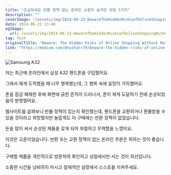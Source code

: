 ```yaml
---
title: "조심하세요 반품 정책 없는 온라인 쇼핑의 숨겨진 위험 5가지"
description: ""
coverImage: "/assets/img/2024-06-23-BewareTheHiddenRisksofOnlineShoppingWithoutReturnPolicies_0.png"
date: 2024-06-23 13:40
ogImage: 
  url: /assets/img/2024-06-23-BewareTheHiddenRisksofOnlineShoppingWithoutReturnPolicies_0.png
tag: Tech
originalTitle: "Beware: The Hidden Risks of Online Shopping Without Return Policies"
link: "https://medium.com/@nuzhatr79/beware-the-hidden-risks-of-online-shopping-without-return-policies-52f8757ac21d"
---
```




![Samsung A32](/assets/img/2024-06-23-BewareTheHiddenRisksofOnlineShoppingWithoutReturnPolicies_0.png)

저는 최근에 온라인에서 삼성 A32 핸드폰을 구입했어요.

그래서 제게 도착했을 때 너무 행복했는데, 그 행복 속에 실망이 가득했어요.

폰을 잠금 해제한 후에 화면에 긁힌 흔적이 드러나서, 폰이 제게 도달하기 전에 손상되었음이 분명했어요.


<div class="content-ad"></div>

웹사이트를 살펴보니 반품 정책이 있는지 확인했는데, 핸드폰을 교환하거나 환불받을 수 있을 것이라고 희망했지만 놀랍게도 이 구매에는 반환 정책이 없었습니다.

돈을 많이 써서 손상된 제품을 갖게 되어 좌절하고 무력함을 느꼈어요.

이것은 교훈이었습니다. 반환 또는 교환 정책이 없는 온라인 주문은 피하는 것이 좋습니다.

구매할 제품을 개인적으로 방문하여 확인하고 상점에서만 사는 것이 최선입니다.

<div class="content-ad"></div>

소중한 시간을 낭비하지 마시고 잠재적인 실망에서 스스로를 지켜주세요.